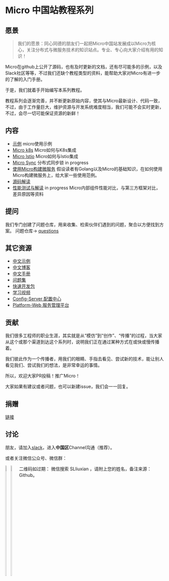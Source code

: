 # Micro 中国站教程系列

## 愿景

> 我们的愿景：同心同德的朋友们一起把Micro中国站发展成以Micro为核心，关注分布式与微服务技术的知识站点。专业、专心向大家介绍有用的知识！

Micro在github上公开了源码，也有及时更新的文档，还有尽可能多的示例，以及Slack社区等等，不过我们还缺个教程类型的资料，能帮助大家对Micro有进一步的了解的入门手册。

于是，我们就着手开始编写本系列教程。

教程系列会逐渐完善，并不断更新原始内容，使其与Micro最新设计、代码一致，不过，由于工作量巨大，维护资源与开发系统难度相当，我们可能不会实时更新，不过，会尽一切可能保证资源的新鲜！

## 内容

- [示例](./examples) micro使用示例
- [Micro k8s](https://github.com/micro-in-cn/k8s-starter-kit) Micro如何与K8s集成
- [Micro Istio](./micro-istio) Micro如何与Istio集成
- [Micro Sync](./micro-sync) 分布式同步锁 in progress
- [使用Micro构建微服务](./microservice-in-micro) 假设读者有Golang以及Micro的基础知识，在如何使用Micro构建微服务上，给大家一些使用范例。
- [源码解读](./source-code-guide)
- [性能测试与解读](./micro-benchmark) in progress Micro内部组件性能对比，与第三方框架对比，差异原因等资料

## 提问

我们专门创建了问题仓库，用来收集、检索伙伴们遇到的问题，聚合以方便找到方案。 问题仓库-> [questions](https://github.com/micro-in-cn/questions)

## 其它资源

- [中文示例][cn-examples]
- [中文博客][cn-blogs]
- [中文手册](https://github.com/micro-in-cn/parchment)
- [问题集](https://github.com/micro-in-cn/questions)
- [快速开发包](https://github.com/micro-in-cn/starter-kit)
- [学习视频](https://github.com/micro-in-cn/learning-videos)
- [Config-Server 配置中心](https://github.com/micro-in-cn/config-server)
- [Platform-Web 服务管理平台](https://github.com/micro-in-cn/platform-web)

## 贡献

我们很多工程师的职业生涯，其实就是从“模仿”到“创作”、“传播”的过程，当大家从这个或那个渠道到达这个系列时，说明我们正在通过某种方式在或快或慢传播着。

我们彼此作为一个传播者，用我们的眼睛、手指去看见、尝试新的技术，能让别人看见我们、尝试我们的想法，是非常幸运的事情。

所以，欢迎大家PR投稿！推广Micro！

大家如果有建议或者问题，也可以新建issue，我们会一一回复。

## 捐赠

[链接](./donation/README.md)

## 讨论

朋友，请加入[slack](http://slack.micro.mu/)，进入**中国区**Channel沟通（推荐）。

或者关注微信公众号、微信群：
<div style="float:left">
<img src="https://github.com/micro-in-cn/tutorials/raw/master/donation/wx_qrcode.jpg" width="30%">
<img src="https://github.com/micro-in-cn/tutorials/raw/master/donation/wx_group_v1.png" width="30%"> 
</div>

二维码如过期：
微信搜索 SLliuxian ，请附上您的姓名，备注来源：Github。

[cn-examples]: /examples
[cn-blogs]: https://micro.mu/blog/cn/
[cn-docs]: https://micro.mu/docs/cn/

